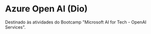 # Azure Open AI (Dio)
Destinado às atividades do Bootcamp "Microsoft AI for Tech - OpenAI Services".
